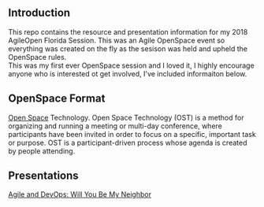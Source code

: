 ## Introduction
This repo contains the resource and presentation information for my 2018 AgileOpen Florida Session. This was an Agile OpenSpace event so everything was created on the fly as the sesison was held and upheld the OpenSpace rules. <br>
This was my first ever OpenSpace session and I loved it, I highly encourage anyone who is interested ot get involved, I've included informaiton below.

## OpenSpace Format
[Open Space](https://en.wikipedia.org/wiki/Open_Space_Technology) Technology. Open Space Technology (OST) is a method for organizing and running a meeting or multi-day conference, where participants have been invited in order to focus on a specific, important task or purpose. OST is a participant-driven process whose agenda is created by people attending.

## Presentations
[Agile and DevOps: Will You Be My Neighbor](Agile_And_DevOps.md)
